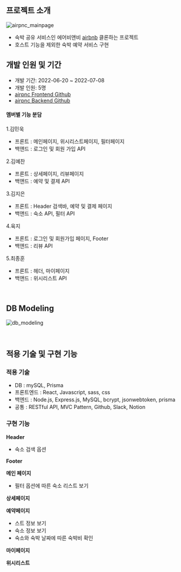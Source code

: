 ## 프로젝트 소개

![airpnc_mainpage](https://user-images.githubusercontent.com/67996710/177061208-6342d4d7-0c2f-45be-bb2e-5db778e75884.png)

- 숙박 공유 서비스인 에어비앤비 [airbnb](http://www.airbnb.co.kr)  클론하는 프로젝트
- 호스트 기능을 제외한 숙박 예약 서비스 구현

## 개발 인원 및 기간
- 개발 기간: 2022-06-20 ~ 2022-07-08
- 개발 인원: 5명
- [airpnc Frontend Github](https://github.com/wecode-bootcamp-korea/justcode-5-1st-airpnc-front)
- [airpnc Backend Github](https://github.com/wecode-bootcamp-korea/justcode-5-1st-airpnc-back)
#### 멤버별 기능 분담
1.김민욱
  - 프론트 : 메인페이지, 위시리스트페이지, 필터페이지
  - 백앤드 : 로그인 및 회원 가입 API
  
2.김예찬
  - 프론트 : 상세페이지, 리뷰페이지
  - 백앤드 : 예약 및 결제 API

3.김지은
  - 프론트 : Header 검색바, 예약 및 결제 페이지
  - 백앤드 : 숙소 API, 필터 API

4.육지
  - 프론트 : 로그인 및 회원가입 페이지, Footer
  - 백앤드 : 리뷰 API

5.최종훈 
  - 프론트 : 헤더, 마이페이지
  - 백앤드 : 위시리스트 API
<br/>

## DB Modeling

![db_modeling](https://user-images.githubusercontent.com/67996710/177060872-2e821445-d2b9-4fa0-89ab-f8e0b0cf6535.png)

<br/>


## 적용 기술 및 구현 기능
### 적용 기술
- DB : mySQL, Prisma
- 프론트엔드 : React, Javascript, sass, css
- 백엔드 : Node.js, Express.js, MySQL, bcrypt, jsonwebtoken, prisma
- 공통 : RESTful API, MVC Pattern, Github, Slack, Notion
### 구현 기능
**Header**  
  - 숙소 검색 옵션

**Footer**

**메인 페이지**
  - 필터 옵션에 따른 숙소 리스트 보기 

**상세페이지**

**예약페이지**
  - 스트 정보 보기
  - 숙소 정보 보기
  - 숙소와 숙박 날짜에 따른 숙박비 확인

**마이페이지**

**위시리스트**   
